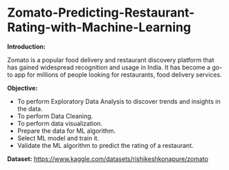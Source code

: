 # Zomato-Predicting-Restaurant-Rating-with-Machine-Learning
**Introduction:**

Zomato is a popular food delivery and restaurant discovery platform that has gained widespread recognition and usage in India. It has become a go-to app for millions of people looking for restaurants, food delivery services.

**Objective:**

* To perform Exploratory Data Analysis to discover trends and insights in the data.
* To perform Data Cleaning.
* To perform data visualization.
* Prepare the data for ML algorithm.
* Select ML model and train it.
* Validate the ML algorithm to predict the rating of a restaurant.

**Dataset:** https://www.kaggle.com/datasets/rishikeshkonapure/zomato
